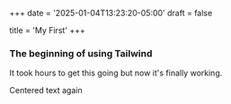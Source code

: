 +++
date = '2025-01-04T13:23:20-05:00'
draft = false

title = 'My First'
+++
### The beginning of using Tailwind

It took hours to get this going but now it's finally working.

<p class="text-center">Centered text again</p>

